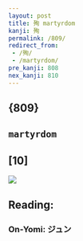 ```yaml
---
layout: post
title: 殉 martyrdom
kanji: 殉
permalink: /809/
redirect_from:
 - /殉/
 - /martyrdom/
pre_kanji: 808
nex_kanji: 810
---
```


## {809}

## `martyrdom`

## [10]

<div class="stroke"><img src="E6AE89.png" /></div>

## Reading:

### On-Yomi: ジュン
